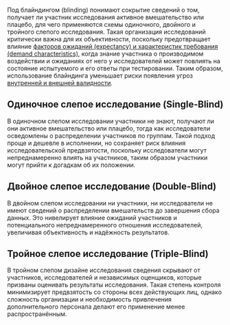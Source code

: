 
Под блайндингом (blinding) понимают сокрытие сведений о том, получает ли участник исследования активное вмешательство или плацебо, для чего применяются схемы одиночного, двойного и тройного слепого исследования. Такая организация исследований критически важна для их объективности, поскольку предотвращает влияние [факторов ожиданий (expectancy) и характеристик требования (demand characteristics)](Факторы%20ожиданий%20и%20характеристик%20требования.md), когда знание участника о производимом воздействии и ожиданиях от него у исследователей может повлиять на состояние испытуемого и его ответы при тестировании. Таким образом, использование блайндинга уменьшает риски появления угроз [внутренней и внешней валидности](Валидность%20эксперимента).

## Одиночное слепое исследование (Single‑Blind)

В одиночном слепом исследовании участники не знают, получают ли они активное вмешательство или плацебо, тогда как исследователи осведомлены о распределении участников по группам. Такой подход проще и дешевле в исполнении, но сохраняет риск влияния исследовательской предвзятости, поскольку исследователи могут непреднамеренно влиять на участников, таким образом участники могут прийти к догадкам об их положении.

## Двойное слепое исследование (Double‑Blind)

В двойном слепом исследовании ни участники, ни исследователи не имеют сведений о распределении вмешательств до завершения сбора данных. Это нивелирует влияние ожиданий участников и потенциального непреднамеренного отношения исследователей, увеличивая объективность и надёжность результатов.

## Тройное слепое исследование (Triple‑Blind)

В тройном слепом дизайне исследования сведения скрывают от участников, исследователей и независимых оценщиков, которые призваны оценивать результаты исследования. Такая степень контроля минимизирует предвзятость со стороны всех действующих лиц, однако сложность организации и необходимость привлечения дополнительного персонала делают его применение менее распространённым.